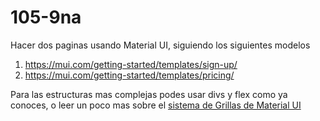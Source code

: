 # 105-9na

Hacer dos paginas usando Material UI, siguiendo los siguientes modelos

1. https://mui.com/getting-started/templates/sign-up/
2. https://mui.com/getting-started/templates/pricing/

Para las estructuras mas complejas podes usar divs y flex como ya conoces, o leer un poco mas sobre el [sistema de Grillas de Material UI](https://mui.com/components/grid/)
